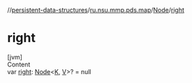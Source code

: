 //[persistent-data-structures](../../index.md)/[ru.nsu.mmp.pds.map](../index.md)/[Node](index.md)/[right](right.md)



# right  
[jvm]  
Content  
var [right](right.md): [Node](index.md)<[K](index.md), [V](index.md)>? = null  



